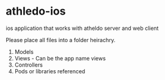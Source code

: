 athledo-ios
===========

ios application that works with atheldo server and web client

Please place all files into a folder heirachry.

1) Models
2) Views - Can be the app name views
3) Controllers
4) Pods or libraries referenced
